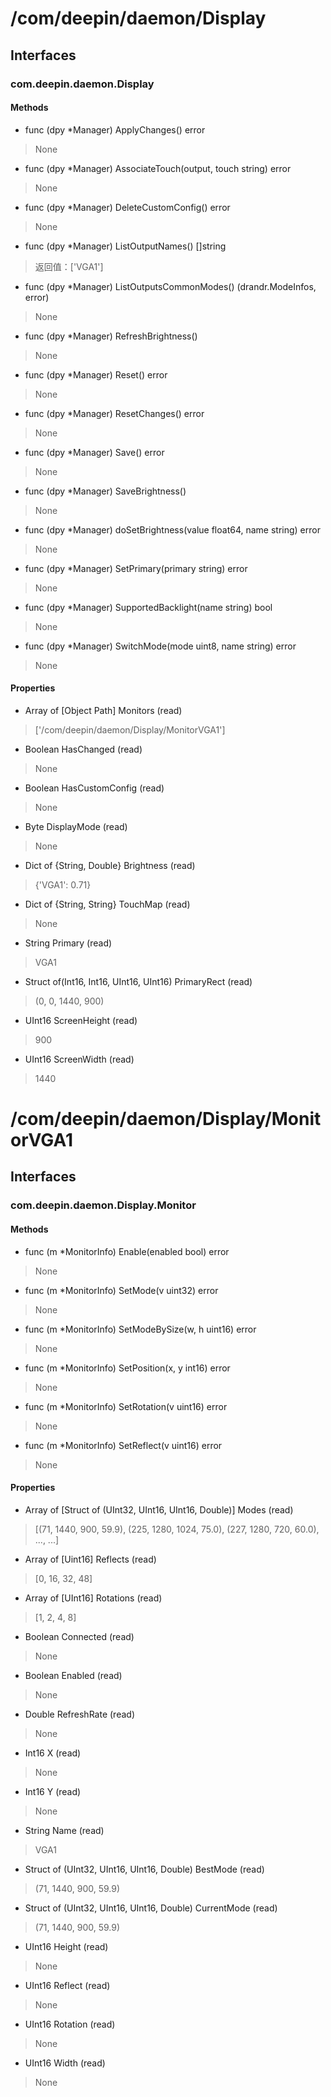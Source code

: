 
# /com/deepin/daemon/Display


## Interfaces


### com.deepin.daemon.Display


#### Methods


- func (dpy *Manager) ApplyChanges() error
> None

- func (dpy *Manager) AssociateTouch(output, touch string) error
> None

- func (dpy *Manager) DeleteCustomConfig() error
> None

- func (dpy *Manager) ListOutputNames() []string
> 返回值：['VGA1']

- func (dpy *Manager) ListOutputsCommonModes() (drandr.ModeInfos, error)
> None

- func (dpy *Manager) RefreshBrightness()
> None

- func (dpy *Manager) Reset() error
> None

- func (dpy *Manager) ResetChanges() error
> None

- func (dpy *Manager) Save() error
> None

- func (dpy *Manager) SaveBrightness()
> None

- func (dpy *Manager) doSetBrightness(value float64, name string) error
> None

- func (dpy *Manager) SetPrimary(primary string) error
> None

- func (dpy *Manager) SupportedBacklight(name string) bool
> None

- func (dpy *Manager) SwitchMode(mode uint8, name string) error
> None

#### Properties

- Array of [Object Path] Monitors (read)
> ['/com/deepin/daemon/Display/MonitorVGA1']

- Boolean HasChanged (read)
> None

- Boolean HasCustomConfig (read)
> None

- Byte DisplayMode (read)
> None

- Dict of {String, Double} Brightness (read)
> {'VGA1': 0.71}

- Dict of {String, String} TouchMap (read)
> None

- String Primary (read)
> VGA1

- Struct of(Int16, Int16, UInt16, UInt16) PrimaryRect (read)
> (0, 0, 1440, 900)

- UInt16 ScreenHeight (read)
> 900

- UInt16 ScreenWidth (read)
> 1440

# /com/deepin/daemon/Display/MonitorVGA1
## Interfaces
### com.deepin.daemon.Display.Monitor
#### Methods

- func (m *MonitorInfo) Enable(enabled bool) error
> None

- func (m *MonitorInfo) SetMode(v uint32) error
> None

- func (m *MonitorInfo) SetModeBySize(w, h uint16) error
> None

- func (m *MonitorInfo) SetPosition(x, y int16) error
> None

- func (m *MonitorInfo) SetRotation(v uint16) error
> None

- func (m *MonitorInfo) SetReflect(v uint16) error
> None

#### Properties

- Array of [Struct of (UInt32, UInt16, UInt16, Double)] Modes (read)
> [(71, 1440, 900, 59.9), (225, 1280, 1024, 75.0), (227, 1280, 720, 60.0), ..., ...]

- Array of [Uint16] Reflects (read)
> [0, 16, 32, 48]

- Array of [UInt16] Rotations (read)
> [1, 2, 4, 8]

- Boolean Connected (read)
> None

- Boolean Enabled (read)
> None

- Double RefreshRate (read)
> None

- Int16 X (read)
> None

- Int16 Y (read)
> None

- String Name (read)
> VGA1

- Struct of (UInt32, UInt16, UInt16, Double) BestMode (read)
> (71, 1440, 900, 59.9)

- Struct of (UInt32, UInt16, UInt16, Double) CurrentMode (read)
> (71, 1440, 900, 59.9)

- UInt16 Height (read)
> None

- UInt16 Reflect (read)
> None

- UInt16 Rotation (read)
> None

- UInt16 Width (read)
> None
